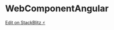 # WebComponentAngular

[Edit on StackBlitz ⚡️](https://stackblitz.com/edit/stackblitz-starters-mpryc1)